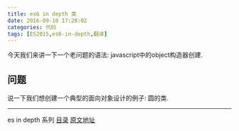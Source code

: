 ```yaml
---
title: es6 in depth 类
date: 2016-09-10 17:28:02
categories: 代码
tags: [ES2015,es6-in-depth,翻译]
---
```

今天我们来讲一下一个老问题的语法: javascript中的object构造器创建.

## 问题

说一下我们想创建一个典型的面向对象设计的例子:  圆的类.



---

es in depth 系列 [目录](/2016/09/10/es6-in-depth-content/) [原文地址](https://hacks.mozilla.org/category/es6-in-depth/)